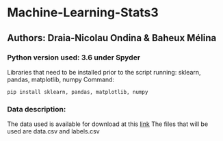 # Machine-Learning-Stats3
## Authors: Draia-Nicolau Ondina & Baheux Mélina

### Python version used: 3.6 under Spyder

Libraries that need to be installed prior to the script running: sklearn, pandas, matplotlib, numpy
Command: 
```
pip install sklearn, pandas, matplotlib, numpy
```

### Data description: 
The data used is available for download at this [link](https://archive.ics.uci.edu/ml/datasets/gene+expression+cancer+RNA-Seq)
The files that will be used are data.csv and labels.csv
